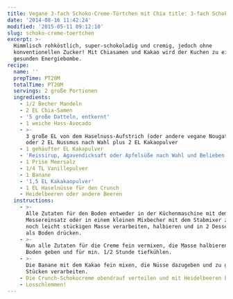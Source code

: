 ```yaml
---
title: Vegane 3-fach Schoko-Creme-Törtchen mit Chia title: 3-fach Schoko-Creme-Törtchen mit Chia & Heidelbeeren Heidelbeeren
date: '2014-08-16 11:42:24'
modified: '2015-05-11 09:12:10'
slug: schoko-creme-toertchen
excerpt: >-
  Himmlisch rohköstlich, super-schokoladig und cremig, jedoch ohne
  konventionellen Zucker! Mit Chiasamen und Kakao wird der Kuchen zu einer
  gesunden Energiebombe.
recipe:
  name: ''
  prepTime: PT20M
  totalTime: PT20M
  servings: 2 große Portionen
  ingredients:
    - 1/2 Becher Mandeln
    - 2 EL Chia-Samen
    - '5 große Datteln, entkernt'
    - 1 weiche Hass-Avocado
    - >-
      3 große EL von dem Haselnuss-Aufstrich (oder andere vegane Nougat-Creme)
      oder 2 EL Nussmus nach Wahl plus 2 EL Kakaopulver
    - 1 gehäufter EL Kakapulver
    - 'Reissirup, Agavendicksaft oder Apfelsüße nach Wahl und Belieben'
    - 1 Prise Meersalz
    - 1/4 TL Vanillepulver
    - 1 Banane
    - '1,5 EL Kakakaopulver'
    - 1 EL Haselnüsse für den Crunch
    - Heidelbeeren oder andere Beeren
  instructions:
    - >-
      Alle Zutaten für den Boden entweder in der Küchenmaschine mit dem
      Messereinsatz oder in einem kleinen Mixbecher mit dem Stabmixer zu einer
      noch leicht stückigen Masse verarbeiten, halbieren und in 2 Dessertringe
      als Boden drücken.
    - >-
      Nun alle Zutaten für die Creme fein vermixen, die Masse halbieren, auf den
      Boden geben und für min. 1/2 Stunde tiefkühlen.
    - >-
      Die Banane mit dem Kakao fein mixen, die Nüsse dazugeben und zu groben
      Stücken verarbeiten.
    - Die Crunch-Schokocreme obendrauf verteilen und mit Heidelbeeren belegen.
    - Losschlemmen!
---
```


[<!-- Image removed (no copyright): rohkost-schoko-törtchen.jpg -->](https://www.veganblatt.com/i/rohkost-schoko-törtchen.jpg)
